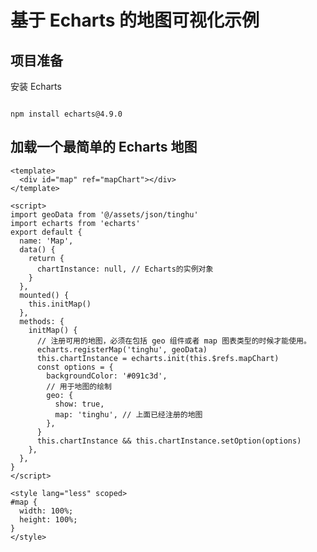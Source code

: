 <!--
 * @Author: your name
 * @Date: 2021-03-23 16:00:28
 * @LastEditTime: 2021-03-23 19:08:48
 * @LastEditors: Please set LastEditors
 * @Description: In User Settings Edit
 * @FilePath: \echarts-map-demo\README.md
-->

# 基于 Echarts 的地图可视化示例

## 项目准备

安装 Echarts

```npm

npm install echarts@4.9.0
```

## 加载一个最简单的 Echarts 地图

```vue
<template>
  <div id="map" ref="mapChart"></div>
</template>

<script>
import geoData from '@/assets/json/tinghu'
import echarts from 'echarts'
export default {
  name: 'Map',
  data() {
    return {
      chartInstance: null, // Echarts的实例对象
    }
  },
  mounted() {
    this.initMap()
  },
  methods: {
    initMap() {
      // 注册可用的地图，必须在包括 geo 组件或者 map 图表类型的时候才能使用。
      echarts.registerMap('tinghu', geoData)
      this.chartInstance = echarts.init(this.$refs.mapChart)
      const options = {
        backgroundColor: '#091c3d',
        // 用于地图的绘制
        geo: {
          show: true,
          map: 'tinghu', // 上面已经注册的地图
        },
      }
      this.chartInstance && this.chartInstance.setOption(options)
    },
  },
}
</script>

<style lang="less" scoped>
#map {
  width: 100%;
  height: 100%;
}
</style>
```
